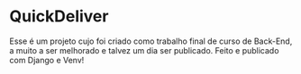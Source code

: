 # QuickDeliver
Esse é um projeto cujo foi criado como trabalho final de curso de Back-End, a muito a ser melhorado e talvez um dia ser publicado.
Feito e publicado com Django e Venv!
